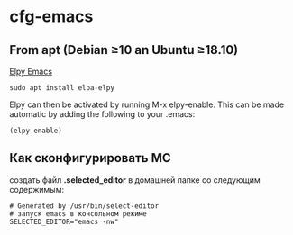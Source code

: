 # cfg-emacs

## From apt (Debian ≥10 an Ubuntu ≥18.10)

[Elpy Emacs](https://elpy.readthedocs.io/en/latest/introduction.html#installation)


```
sudo apt install elpa-elpy
```

Elpy can then be activated by running M-x elpy-enable. This can be made automatic by adding the following to your .emacs:

```
(elpy-enable)
```

## Как сконфигурировать MC

создать файл **.selected_editor** в домашней папке со следующим содержимым:
```
# Generated by /usr/bin/select-editor
# запуск emacs в консольном режиме
SELECTED_EDITOR="emacs -nw"
```

